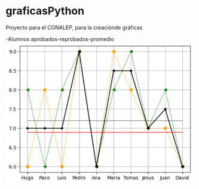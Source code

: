 # graficasPython
Proyecto para el CONALEP, para la creaciónde gráficas

-Alumnos aprobados-reprobados-promedio
![Alumnos aprobados-reprobados-promedio](https://github.com/edcaamal/documentationProjects/blob/main/documentationProjects/python/graficaAlumnosAprobadosReprobadosPromedio.PNG?raw=true)
